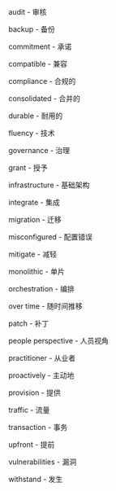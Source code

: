 audit - 审核

backup - 备份

commitment - 承诺

compatible - 兼容

compliance - 合规的

consolidated - 合并的

durable - 耐用的

fluency - 技术

governance - 治理

grant - 授予

infrastructure - 基础架构

integrate - 集成

migration - 迁移

misconfigured - 配置错误

mitigate - 减轻

monolithic - 单片

orchestration - 编排

over time - 随时间推移

patch - 补丁

people perspective - 人员视角

practitioner - 从业者

proactively - 主动地

provision - 提供

traffic - 流量

transaction - 事务

upfront - 提前

vulnerabilities - 漏洞

withstand - 发生
